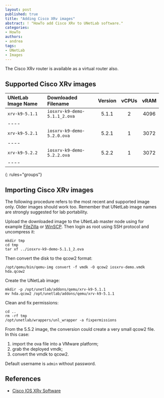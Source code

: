 ```yaml
---
layout: post
published: true
title: "Adding Cisco XRv images"
abstract: ! "HowTo add Cisco XRv to UNetLab software."
categories:
- HowTo
authors:
- andrea
tags:
- UNetLab
- Images
---
```

The Cisco XRv router is available as a virtual router also.

## Supported Cisco XRv images

| UNetLab Image Name | Downloaded Filename | Version | vCPUs | vRAM |
|:--|:--|:-:|:-:|:-:|
| `xrv-k9-5.1.1` | `iosxrv-k9-demo-5.1.1_2.ova` | 5.1.1 | 2 | 4096 |
|----
| `xrv-k9-5.2.1` | `iosxrv-k9-demo-5.2.0.ova` | 5.2.1 | 1 | 3072 |
|----
| `xrv-k9-5.2.2` | `iosxrv-k9-demo-5.2.2.ova` | 5.2.2 | 1 | 3072 |
|----
{: rules="groups"}

## Importing Cisco XRv images

The following procedure refers to the most recent and supported image only. Older images should work too. Remember that UNetLab image names are strongly suggested for lab portability.

Upload the downloaded image to the UNetLab master node using for example [FileZilla](https://filezilla-project.org/ "FileZilla") or [WinSCP](http://winscp.net/ "WinSCP"). Then login as root using SSH protocol and uncompress it:

~~~
mkdir tmp
cd tmp
tar xf ../iosxrv-k9-demo-5.1.1_2.ova
~~~

Then convert the disk to the qcow2 format:

~~~
/opt/qemu/bin/qemu-img convert -f vmdk -O qcow2 iosxrv-demo.vmdk hda.qcow2
~~~

Create the UNetLab image:

~~~
mkdir -p /opt/unetlab/addons/qemu/xrv-k9-5.1.1
mv hda.qcow2 /opt/unetlab/addons/qemu/xrv-k9-5.1.1
~~~

Clean and fix permissions:

~~~
cd ..
rm -rf tmp
/opt/unetlab/wrappers/unl_wrapper -a fixpermissions
~~~

From the 5.5.2 image, the conversion could create a very small qcow2 file. In this case:

1. import the ova file into a VMware platform;
2. grab the deployed vmdk;
3. convert the vmdk to qcow2.

Default username is `admin` without password.

## References

* [Cisco IOS XRv Software](http://www.cisco.com/c/en/us/support/ios-nx-os-software/ios-xrv-software/tsd-products-support-series-home.html "Cisco IOS XRv Software")
